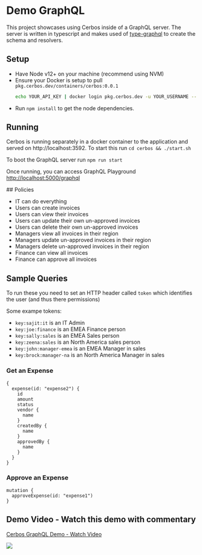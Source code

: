 # Demo GraphQL

This project showcases using Cerbos inside of a GraphQL server. The server is written in typescript and makes used of [type-graphql](https://typegraphql.com/) to create the schema and resolvers.

## Setup

- Have Node v12+ on your machine (recommend using NVM)
- Ensure your Docker is setup to pull `pkg.cerbos.dev/containers/cerbos:0.0.1`
    ```sh
    echo YOUR_API_KEY | docker login pkg.cerbos.dev -u YOUR_USERNAME --password-stdin
    ```
- Run `npm install` to get the node dependencies.

## Running

Cerbos is running separately in a docker container to the application and served on http://localhost:3592. To start this run `cd cerbos && ./start.sh`

To boot the GraphQL server run `npm run start`

Once running, you can access GraphQL Playground [http://localhost:5000/graphql](http://localhost:5000/graphql)

## Policies

- IT can do everything
- Users can create invoices
- Users can view their invoices
- Users can update their own un-approved invoices
- Users can delete their own un-approved invoices
- Managers view all invoices in their region
- Managers update un-approved invoices in their region
- Managers delete un-approved invoices in their region
- Finance can view all invoices
- Finance can approve all invoices

## Sample Queries
To run these you need to set an HTTP header called `token` which identifies the user (and thus there permissions)

Some exampe tokens:
- `key:sajit:it` is an IT Admin
- `key:joe:finance` is an EMEA Finance person
- `key:sally:sales` is an EMEA Sales person
- `key:zeena:sales` is an North America sales person
- `key:john:manager-emea` is an EMEA Manager in sales
- `key:brock:manager-na` is an North America Manager in sales

### Get an Expense

```
{
  expense(id: "expense2") {
    id
    amount
    status
    vendor {
      name
    }
    createdBy {
      name
    }
    approvedBy {
      name
    }
  }
}
```

### Approve an Expense
```
mutation {
  approveExpense(id: "expense1")
}
```

## Demo Video - Watch this demo with commentary

<a href="https://www.loom.com/share/cb213efcc1674229b0084a7198b232e5">
    <p>Cerbos GraphQL Demo - Watch Video</p>
    <img style="max-width:300px;" src="https://cdn.loom.com/sessions/thumbnails/cb213efcc1674229b0084a7198b232e5-with-play.gif">
</a>
